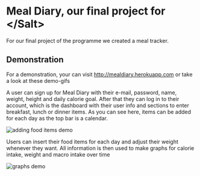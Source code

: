 # Meal Diary, our final project for \</Salt\>

For our final project of the </Salt> programme we created a meal tracker.

## Demonstration

For a demonstration, your can visit http://mealdiary.herokuapp.com or take a look at these demo-gifs

A user can sign up for Meal Diary with their e-mail, password, name, weight, height and daily calorie goal.
After that they can log in to their account, which is the dashboard with their user info and sections to enter breakfast, lunch or dinner items.
As you can see here, items can be added for each day as the top bar is a calendar.

![adding food items demo](https://github.com/donkats/meal-diary/blob/master/mealdiary3.gif?raw=true)

Users can insert their food items for each day and adjust their weight whenever they want. All information is then used to make graphs for calorie intake, weight and macro intake over time

![graphs demo](https://github.com/donkats/meal-diary/blob/master/mealdiary4.gif?raw=true)

